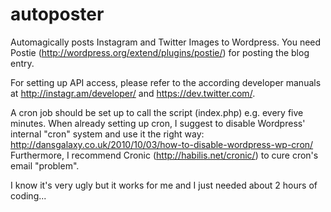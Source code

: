 autoposter
==========

Automagically posts Instagram and Twitter Images to Wordpress.
You need Postie (http://wordpress.org/extend/plugins/postie/) for posting the blog entry.

For setting up API access, please refer to the according developer manuals at http://instagr.am/developer/ and https://dev.twitter.com/.

A cron job should be set up to call the script (index.php) e.g. every five minutes.
When already setting up cron, I suggest to disable Wordpress' internal "cron" system and use it the right way: http://dansgalaxy.co.uk/2010/10/03/how-to-disable-wordpress-wp-cron/
Furthermore, I recommend Cronic (http://habilis.net/cronic/) to cure cron's email "problem".

I know it's very ugly but it works for me and I just needed about 2 hours of coding...